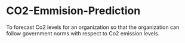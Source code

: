 # CO2-Emmision-Prediction
To forecast Co2 levels for an organization so that the organization can follow government norms with respect to Co2 emission levels.
